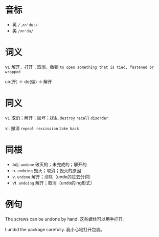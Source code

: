 # 音标

- 英 `/ˌʌn'duː/`
- 美 `/ʌn'du/`

# 词义

vt. 解开，打开；取消，撤销
`to open something that is tied, fastened or wrapped`



un(开) ＋ do(做) → 解开

# 同义

vt. 取消；解开；破坏；扰乱
`destroy` `recall` `disorder`

vi. 撤消
`repeal rescission` `take back`

# 同根

- adj. `undone` 破灭的；未完成的；解开的
- n. `undoing` 毁灭；取消；毁灭的原因
- v. `undone` 解开；消除（undo的过去分词）
- vt. `undoing` 解开；取消（undo的ing形式）

# 例句

The screws can be undone by hand.
这些螺丝可以用手拧开。

I undid the package carefully.
我小心地打开包裹。


